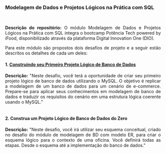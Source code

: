 ### Modelagem de Dados e Projetos Lógicos na Prática com SQL

<br>
<p align = "justify"><b>Descrição do repositório:</b> O módulo Modelagem de Dados e Projetos Lógicos na Prática com SQL integra o bootcamp Potência Tech powered by iFood, disponibilizado através da plataforma Digital Innovation One (DIO).
<p align = "justify"> Para este módulo são propostos dois desafios de projeto e a seguir estão descritos os detalhes de cada um deles:
<br> 
  
#### 1. <a href = https://github.com/lilandracunha/dio-bootcamp-ifood/blob/main/sql/ecommerce_v1.sql>Construindo seu Primeiro Projeto Lógico de Banco de Dados</a>
<p align = "justify"> <b>Descrição:</b> "Neste desafio, você terá a oportunidade de criar seu primeiro projeto lógico de banco de dados utilizando o MySQL. O objetivo é replicar a modelagem de um banco de dados para um cenário de e-commerce. Prepare-se para aplicar seus conhecimentos em modelagem de banco de dados e traduzir os requisitos do cenário em uma estrutura lógica coerente usando o MySQL."
<br><br>
  
#### 2. Construa um Projeto Lógico de Banco de Dados do Zero
<p align = "justify"> <b>Descrição:</b> "Neste desafio, você irá utilizar seu esquema conceitual, criado no desafio do módulo de modelagem de BD com modelo ER, para criar o esquema lógico para o contexto de uma oficina. Você definirá todas as etapas. Desde o esquema até a implementação do banco de dados."
